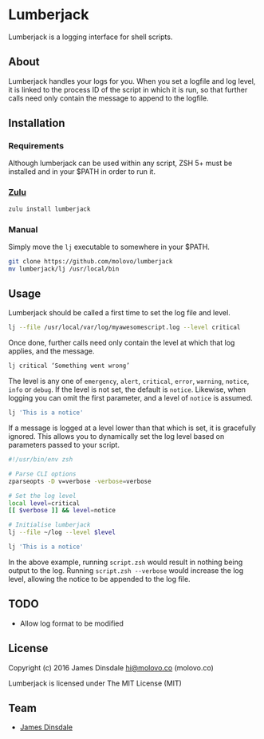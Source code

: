 # Lumberjack

Lumberjack is a logging interface for shell scripts.

## About

Lumberjack handles your logs for you. When you set a logfile and log level, it is linked to the process ID of the script in which it is run, so that further calls need only contain the message to append to the logfile.

## Installation

### Requirements

Although lumberjack can be used within any script, ZSH 5+ must be installed and in your $PATH in order to run it.

### [Zulu](https://github.com/zulu-zsh/zulu)

```sh
zulu install lumberjack
```

### Manual

Simply move the `lj` executable to somewhere in your $PATH.

```sh
git clone https://github.com/molovo/lumberjack
mv lumberjack/lj /usr/local/bin
```

## Usage

Lumberjack should be called a first time to set the log file and level.

```sh
lj --file /usr/local/var/log/myawesomescript.log --level critical
```

Once done, further calls need only contain the level at which that log applies, and the message.

```sh
lj critical ‘Something went wrong’
```

The level is any one of `emergency`, `alert`, `critical`, `error`, `warning`, `notice`, `info` or `debug`. If the level is not set, the default is `notice`. Likewise, when logging you can omit the first parameter, and a level of `notice` is assumed.

```sh
lj 'This is a notice'
```

If a message is logged at a level lower than that which is set, it is gracefully ignored. This allows you to dynamically set the log level based on parameters passed to your script.

```sh
#!/usr/bin/env zsh

# Parse CLI options
zparseopts -D v=verbose -verbose=verbose

# Set the log level
local level=critical
[[ $verbose ]] && level=notice

# Initialise lumberjack
lj --file ~/log --level $level

lj 'This is a notice'
```

In the above example, running `script.zsh` would result in nothing being output to the log. Running `script.zsh --verbose` would increase the log level, allowing the notice to be appended to the log file.

## TODO

* Allow log format to be modified

## License

Copyright (c) 2016 James Dinsdale <hi@molovo.co> (molovo.co)

Lumberjack is licensed under The MIT License (MIT)

## Team

* [James Dinsdale](http://molovo.co)
